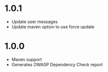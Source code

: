 # 1.0.1
* Update user messages
* Update maven option to use force update
# 1.0.0
* Maven support
* Generates OWASP Dependency Check report